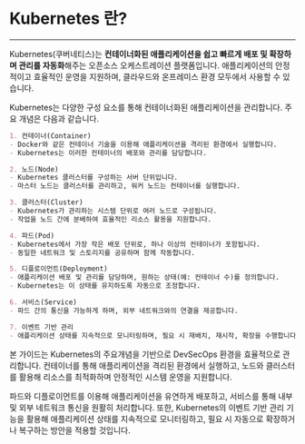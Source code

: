 # Kubernetes 란?
---

Kubernetes(쿠버네티스)는 **컨테이너화된 애플리케이션을 쉽고 빠르게 배포 및 확장하며 관리를 자동화**해주는 오픈소스 오케스트레이션 플랫폼입니다. 애플리케이션의 안정적이고 효율적인 운영을 지원하며, 클라우드와 온프레미스 환경 모두에서 사용할 수 있습니다. 

Kubernetes는 다양한 구성 요소를 통해 컨테이너화된 애플리케이션을 관리합니다. 주요 개념은 다음과 같습니다.
```md
1. 컨테이너(Container)
- Docker와 같은 컨테이너 기술을 이용해 애플리케이션을 격리된 환경에서 실행합니다. 
- Kubernetes는 이러한 컨테이너의 배포와 관리를 담당합니다. 

2. 노드(Node)
- Kubernetes 클러스터를 구성하는 서버 단위입니다.
- 마스터 노드는 클러스터를 관리하고, 워커 노드는 컨테이너를 실행합니다. 

3. 클러스터(Cluster)
- Kubernetes가 관리하는 시스템 단위로 여러 노드로 구성됩니다. 
- 작업을 노드 간에 분배하여 효율적인 리소스 활용을 지원합니다. 

4. 파드(Pod)
- Kubernetes에서 가장 작은 배포 단위로, 하나 이상의 컨테이너가 포함됩니다. 
- 동일한 네트워크 및 스토리지를 공유하며 함께 작동합니다. 

5. 디플로이먼트(Deployment)
- 애플리케이션 배포 및 관리를 담당하며, 원하는 상태(예: 컨테이너 수)를 정의합니다. 
- Kubernetes는 이 상태를 유지하도록 자동으로 조정합니다. 

6. 서비스(Service)
- 파드 간의 통신을 가능하게 하며, 외부 네트워크와의 연결을 제공합니다. 

7. 이벤트 기반 관리 
- 애플리케이션 상태를 지속적으로 모니터링하며, 필요 시 재배치, 재시작, 확장을 수행합니다. 
```
본 가이드는 Kubernetes의 주요개념을 기반으로 DevSecOps 환경을 효율적으로 관리합니다. 컨테이너를 통해 애플리케이션을 격리된 환경에서 실행하고, 노드와 클러스터를 활용해 리소스를 최적화하며 안정적인 시스템 운영을 지원합니다. 

파드와 디플로이먼트를 이용해 애플리케이션을 유연하게 배포하고, 서비스를 통해 내부 및 외부 네트워크 통신을 원활히 처리합니다. 
또한, Kubernetes의 이벤트 기반 관리 기능을 활용해 애플리케이션 상태를 지속적으로 모니터링하고, 필요 시 자동으로 확장하거나 복구하는 방안을 적용할 것입니다. 